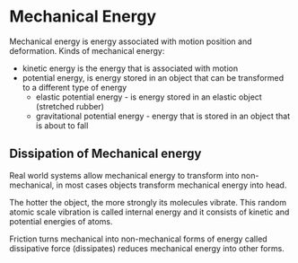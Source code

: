 # Mechanical Energy
Mechanical energy is energy associated with motion position and deformation. Kinds of mechanical energy:

* kinetic energy is the energy that is associated with motion
* potential energy, is energy stored in an object that can be transformed to a different type of energy
  * elastic potential energy - is energy stored in an elastic object (stretched rubber)
  * gravitational potential energy - energy that is stored in an object that is about to fall

## Dissipation of Mechanical energy
Real world systems allow mechanical energy to transform into non-mechanical, in most cases objects transform mechanical energy into head.

The hotter the object, the more strongly its molecules vibrate. This random atomic scale vibration is called internal energy and it consists of kinetic and potential energies of atoms.

Friction turns mechanical into non-mechanical forms of energy called dissipative force (dissipates) reduces mechanical energy into other forms.